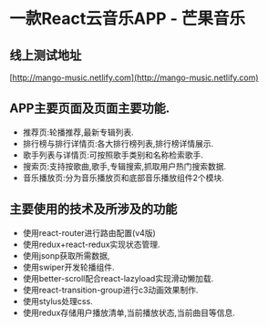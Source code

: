 # 一款React云音乐APP - 芒果音乐

## 线上测试地址

[http://mango-music.netlify.com](http://mango-music.netlify.com)

## APP主要页面及页面主要功能.
* 推荐页:轮播推荐,最新专辑列表.  
* 排行榜与排行详情页:各大排行榜列表,排行榜详情展示.
* 歌手列表与详情页:可按照歌手类别和名称检索歌手.
* 搜索页:支持按歌曲,歌手,专辑搜索,抓取用户热门搜索数据.
* 音乐播放页:分为音乐播放页和底部音乐播放组件2个模块.

## 主要使用的技术及所涉及的功能   
* 使用react-router进行路由配置(v4版)
* 使用redux+react-redux实现状态管理.
* 使用jsonp获取所需数据,
* 使用swiper开发轮播组件.
* 使用better-scroll配合react-lazyload实现滑动懒加载.
* 使用react-transition-group进行c3动画效果制作.
* 使用stylus处理css.
* 使用redux存储用户播放清单,当前播放状态,当前曲目等信息.
